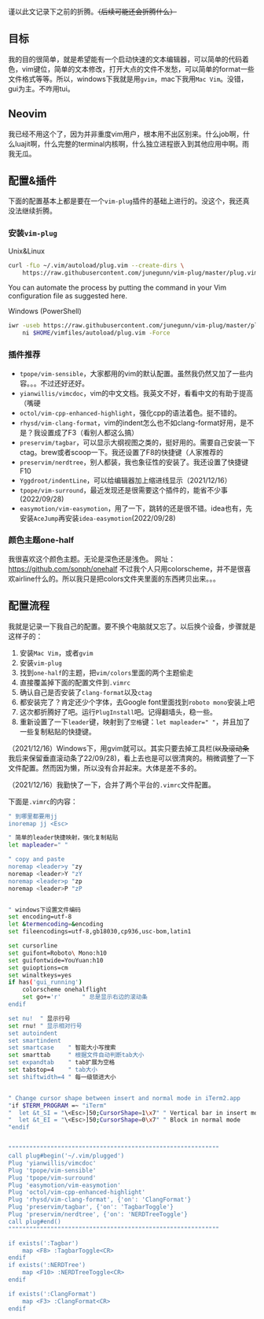 谨以此文记录下之前的折腾。~~（后续可能还会折腾什么）~~

## 目标
我的目的很简单，就是希望能有一个启动快速的文本编辑器，可以简单的代码着色，vim键位，简单的文本修改，打开大点的文件不发愁，可以简单的format一些文件格式等等。所以，windows下我就是用`gvim`，mac下我用`Mac Vim`。没错，gui为主。不咋用tui。

## Neovim
我已经不用这个了，因为并非重度vim用户，根本用不出区别来。什么job啊，什么luajit啊，什么完整的terminal内核啊，什么独立进程嵌入到其他应用中啊。雨我无瓜。

## 配置&插件
下面的配置基本上都是要在一个`vim-plug`插件的基础上进行的。没这个，我还真没法继续折腾。

### 安装`vim-plug`

Unix&Linux
```bash
curl -fLo ~/.vim/autoload/plug.vim --create-dirs \
    https://raw.githubusercontent.com/junegunn/vim-plug/master/plug.vim
```
You can automate the process by putting the command in your Vim configuration file as suggested here.

Windows (PowerShell)
```bash
iwr -useb https://raw.githubusercontent.com/junegunn/vim-plug/master/plug.vim |`
    ni $HOME/vimfiles/autoload/plug.vim -Force
```

### 插件推荐
- `tpope/vim-sensible`，大家都用的vim的默认配置。虽然我仍然又加了一些内容。。。不过还好还好。
- `yianwillis/vimcdoc`，vim的中文文档。我英文不好，看看中文的有助于提高（嘴硬
- `octol/vim-cpp-enhanced-highlight`，强化cpp的语法着色。挺不错的。
- `rhysd/vim-clang-format`，vim的indent怎么也不如clang-format好用，是不是？我设置成了F3（看别人都这么搞）
- `preservim/tagbar`，可以显示大纲视图之类的，挺好用的。需要自己安装一下ctag。brew或者scoop一下。我还设置了F8的快捷键（人家推荐的
- `preservim/nerdtree`，别人都装，我也象征性的安装了。我还设置了快捷键F10
- `Yggdroot/indentLine`，可以给编辑器加上缩进线显示（2021/12/16）
- `tpope/vim-surround`，最近发现还是很需要这个插件的，能省不少事(2022/09/28)
- `easymotion/vim-easymotion`，用了一下，跳转的还是很不错。idea也有，先安装`AceJump`再安装`idea-easymotion`(2022/09/28)

### 颜色主题one-half
我很喜欢这个颜色主题。无论是深色还是浅色。
网址：https://github.com/sonph/onehalf
不过我个人只用colorscheme，并不是很喜欢airline什么的。所以我只是把colors文件夹里面的东西拷贝出来。。。

## 配置流程
我就是记录一下我自己的配置。要不换个电脑就又忘了。以后换个设备，步骤就是这样子的：
1. 安装`Mac Vim`，或者`gvim`
2. 安装`vim-plug`
3. 找到`one-half`的主题，把`vim/colors`里面的两个主题偷走
4. 直接覆盖掉下面的配置文件到`.vimrc`
5. 确认自己是否安装了`clang-format`以及`ctag`
6. 都安装完了？肯定还少个字体，去Google font里面找到`roboto mono`安装上吧
7. 这次都折腾好了吧。运行`PlugInstall`吧。记得翻墙头，稳一些。
8. 重新设置了一下`leader`键，映射到了`空格`键：```let mapleader=" "```，并且加了一些复制粘贴的快捷键。

（2021/12/16）Windows下，用gvim就可以。其实只要去掉工具栏(~~以及滚动条~~ 我后来保留垂直滚动条了22/09/28)，看上去也是可以很清爽的。稍微调整了一下文件配置。然而因为懒，所以没有合并起来。大体是差不多的。

（2021/12/16）我勤快了一下，合并了两个平台的`.vimrc`文件配置。

下面是`.vimrc`的内容：
```bash
" 到哪里都要用jj
inoremap jj <Esc>

" 简单的leader快捷映射，强化复制粘贴
let mapleader=" "

" copy and paste
noremap <leader>y "zy
noremap <leader>Y "zY
noremap <leader>p "zp
noremap <leader>P "zP


" windows下设置文件编码
set encoding=utf-8
let &termencoding=&encoding
set fileencodings=utf-8,gb18030,cp936,usc-bom,latin1

set cursorline
set guifont=Roboto\ Mono:h10
set guifontwide=YouYuan:h10
set guioptions=cm
set winaltkeys=yes
if has('gui_running')
    colorscheme onehalflight
    set go+='r'      " 总是显示右边的滚动条
endif

set nu!  " 显示行号
set rnu! " 显示相对行号
set autoindent  
set smartindent
set smartcase    " 智能大小写搜索
set smarttab     " 根据文件自动判断tab大小
set expandtab    " tab扩展为空格
set tabstop=4    " tab大小
set shiftwidth=4 " 每一级锁进大小


" Change cursor shape between insert and normal mode in iTerm2.app
"if $TERM_PROGRAM =~ "iTerm"
"  let &t_SI = "\<Esc>]50;CursorShape=1\x7" " Vertical bar in insert mode
"  let &t_EI = "\<Esc>]50;CursorShape=0\x7" " Block in normal mode
"endif


""""""""""""""""""""""""""""""""""""""""""""""""""""""""""""
call plug#begin('~/.vim/plugged')
Plug 'yianwillis/vimcdoc'
Plug 'tpope/vim-sensible'
Plug 'tpope/vim-surround'
Plug 'easymotion/vim-easymotion'
Plug 'octol/vim-cpp-enhanced-highlight'
Plug 'rhysd/vim-clang-format', {'on': 'ClangFormat'}
Plug 'preservim/tagbar', {'on': 'TagbarToggle'}
Plug 'preservim/nerdtree', {'on': 'NERDTreeToggle'}
call plug#end()
""""""""""""""""""""""""""""""""""""""""""""""""""""""""""""

if exists(':Tagbar')
    map <F8> :TagbarToggle<CR>
endif
if exists(':NERDTree')
    map <F10> :NERDTreeToggle<CR>
endif

if exists(':ClangFormat')
    map <F3> :ClangFormat<CR>
endif
```